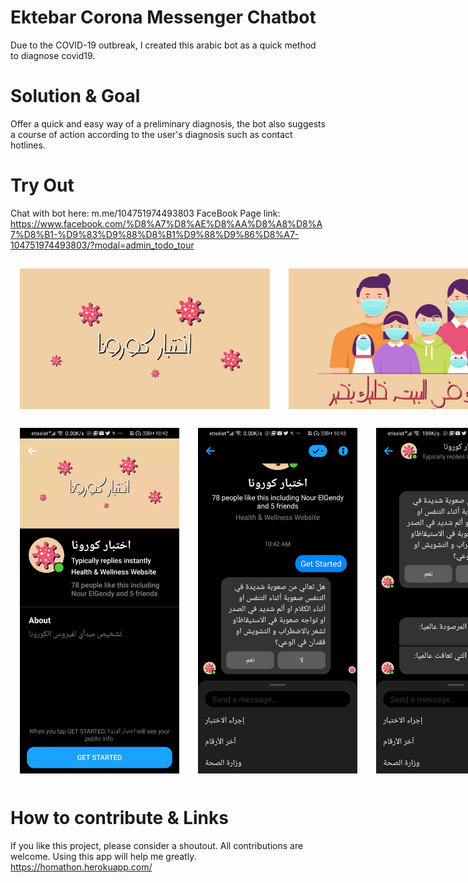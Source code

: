 # Ektebar Corona Messenger Chatbot

Due to the COVID-19 outbreak, I created this arabic bot as a quick method to diagnose covid19.

# Solution & Goal

Offer a quick and easy way of a preliminary diagnosis, the bot also suggests a course of action according to the user's diagnosis such as contact hotlines.

# Try Out

Chat with bot here: m.me/104751974493803
FaceBook Page link: https://www.facebook.com/%D8%A7%D8%AE%D8%AA%D8%A8%D8%A7%D8%B1-%D9%83%D9%88%D8%B1%D9%88%D9%86%D8%A7-104751974493803/?modal=admin_todo_tour


<div style="display:flex; flex-direction:row">
    <img style="margin:15px" width="400" alt="Landing Page" src="./assets/imgA.png">
    <img style="margin:15px" width="400" alt="Landing Page" src="./assets/imgB.png">
</div>
<div style="display:flex; flex-direction:row">
    <img style="margin:15px" width="255" alt="Landing Page" src="./assets/mainPage.jpg">
    <img style="margin:15px" width="255" alt="Landing Page" src="./assets/conv.jpg">
    <img style="margin:15px" width="255" alt="Landing Page" src="./assets/stats.jpg">
</div>

# How to contribute & Links

If you like this project, please consider a shoutout. All contributions are welcome. Using this app will help me greatly.  https://homathon.herokuapp.com/